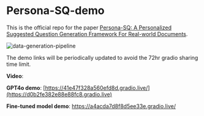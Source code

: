 # Persona-SQ-demo

This is the official repo for the paper [Persona-SQ: A Personalized Suggested Question Generation Framework For Real-world Documents](https://arxiv.org/pdf/2412.12445).

![data-generation-pipeline](https://github.com/user-attachments/assets/c2fda40b-7ba1-41bc-9fbe-4e771abc6226)

The demo links will be periodically updated to avoid the 72hr gradio sharing time limit.

__Video__:

__GPT4o demo__: [https://41e47f328a560efd8d.gradio.live/](https://d0b2fe382e88e88fc8.gradio.live)

__Fine-tuned model demo__: https://a4acda7d8f8d5ee33e.gradio.live/
